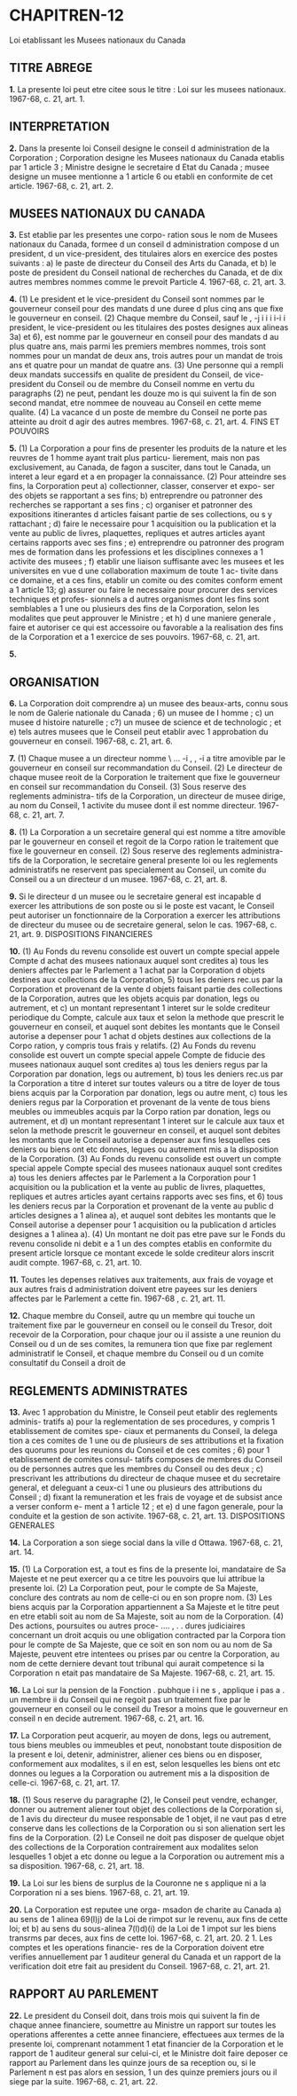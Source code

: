 
# CHAPITREN-12
Loi etablissant les Musees nationaux du
Canada

## TITRE ABREGE

**1.** La presente loi peut etre citee sous le
titre : Loi sur les musees nationaux. 1967-68, c.
21, art. 1.

## INTERPRETATION

**2.** Dans la presente loi
Conseil designe le conseil d administration
de la Corporation ;
Corporation designe les Musees nationaux
du Canada etablis par 1 article 3 ;
Ministre designe le secretaire d Etat du
Canada ;
musee designe un musee mentionne a
1 article 6 ou etabli en conformite de cet
article. 1967-68, c. 21, art. 2.

## MUSEES NATIONAUX DU CANADA

**3.** Est etablie par les presentes une corpo-
ration sous le nom de Musees nationaux du
Canada, formee d un conseil d administration
compose d un president, d un vice-president,
des titulaires alors en exercice des postes
suivants :
a) le paste de directeur du Conseil des Arts
du Canada, et
b) le poste de president du Conseil national
de recherches du Canada,
et de dix autres membres nommes comme le
prevoit Particle 4. 1967-68, c. 21, art. 3.

**4.** (1) Le president et le vice-president du
Conseil sont nommes par le gouverneur
conseil pour des mandats d une duree d
plus cinq ans que fixe le gouverneur en
conseil.
(2) Chaque membre du Conseil, sauf le
, -j i i i i-i i
president, le vice-president ou les titulaires
des postes designes aux alineas 3a) et 6), est
nomme par le gouverneur en conseil pour des
mandats d au plus quatre ans, mais parmi les
premiers membres nommes, trois sont nommes
pour un mandat de deux ans, trois autres
pour un mandat de trois ans et quatre pour
un mandat de quatre ans.
(3) Une personne qui a rempli deux mandats
successifs en qualite de president du Conseil,
de vice-president du Conseil ou de membre
du Conseil nomme en vertu du paragraphs
(2) ne peut, pendant les douze mo is qui
suivent la fin de son second mandat, etre
nommee de nouveau au Conseil en cette
meme qualite.
(4) La vacance d un poste de membre du
Conseil ne porte pas atteinte au droit d agir
des autres membres. 1967-68, c. 21, art. 4.
FINS ET POUVOIRS

**5.** (1) La Corporation a pour fins de
presenter les produits de la nature et les
reuvres de 1 homme ayant trait plus particu-
lierement, mais non pas exclusivement, au
Canada, de fagon a susciter, dans tout le
Canada, un interet a leur egard et a en
propager la connaissance.
(2) Pour atteindre ses fins, la Corporation
peut
a) collectionner, classer, conserver et expo-
ser des objets se rapportant a ses fins;
b) entreprendre ou patronner des recherches
se rapportant a ses fins ;
c) organiser et patronner des expositions
itinerantes d articles faisant partie de ses
collections, ou s y rattachant ;
d) faire le necessaire pour 1 acquisition ou
la publication et la vente au public de
livres, plaquettes, repliques et autres articles
ayant certains rapports avec ses fins ;
e) entreprendre ou patronner des program
mes de formation dans les professions et les
disciplines connexes a 1 activite des musees ;
f) etablir une liaison suffisante avec les
musees et les universites en vue d
une collaboration maximum de toute 1 ac-
tivite dans ce domaine, et a ces fins, etablir
un comite ou des comites conform ement a
1 article 13;
g) assurer ou faire le necessaire pour
procurer des services techniques et profes-
sionnels a d autres organismes dont les fins
sont semblables a 1 une ou plusieurs des fins
de la Corporation, selon les modalites que
peut approuver le Ministre ; et
h) d une maniere generale , faire et autoriser
ce qui est accessoire ou favorable a la
realisation des fins de la Corporation et a
1 exercice de ses pouvoirs. 1967-68, c. 21, art.

**5.**

## ORGANISATION

**6.** La Corporation doit comprendre
a) un musee des beaux-arts, connu sous le
nom de Galerie nationale du Canada ;
6) un musee de I homme ;
c) un musee d histoire naturelle ;
c?) un musee de science et de technologic ;
et
e) tels autres musees que le Conseil peut
etablir avec 1 approbation du gouverneur
en conseil. 1967-68, c. 21, art. 6.

**7.** (1) Chaque musee a un directeur nomme
\ ... -i , , -i
a titre amovible par le gouverneur en conseil
sur recommandation du Conseil.
(2) Le directeur de chaque musee reoit de
la Corporation le traitement que fixe le
gouverneur en conseil sur recommandation
du Conseil.
(3) Sous reserve des reglements administra-
tifs de la Corporation, un directeur de musee
dirige, au nom du Conseil, 1 activite du musee
dont il est nomme directeur. 1967-68, c. 21,
art. 7.

**8.** (1) La Corporation a un secretaire
general qui est nomme a titre amovible par le
gouverneur en conseil et regoit de la Corpo
ration le traitement que fixe le gouverneur en
conseil.
(2) Sous reserve des reglements administra-
tifs de la Corporation, le secretaire general
presente loi ou les reglements administratifs
ne reservent pas specialement au Conseil,
un comite du Conseil ou a un directeur d un
musee. 1967-68, c. 21, art. 8.

**9.** Si le directeur d un musee ou le secretaire
general est incapable d exercer les attributions
de son poste ou si le poste est vacant, le
Conseil peut autoriser un fonctionnaire de la
Corporation a exercer les attributions de
directeur du musee ou de secretaire general,
selon le cas. 1967-68, c. 21, art. 9.
DISPOSITIONS FINANCIERES

**10.** (1) Au Fonds du revenu consolide est
ouvert un compte special appele Compte
d achat des musees nationaux auquel sont
credites
a) tous les deniers affectes par le Parlement
a 1 achat par la Corporation d objets destines
aux collections de la Corporation,
5) tous les deniers rec.us par la Corporation
et provenant de la vente d objets faisant
partie des collections de la Corporation,
autres que les objets acquis par donation,
legs ou autrement, et
c) un montant representant 1 interet sur le
solde crediteur periodique du Compte,
calcule aux taux et selon la methode que
prescrit le gouverneur en conseil,
et auquel sont debites les montants que le
Conseil autorise a depenser pour 1 achat
d objets destines aux collections de la Corpo
ration, y compris tous frais y relatifs.
(2) Au Fonds du revenu consolide est ouvert
un compte special appele Compte de fiducie
des musees nationaux auquel sont credites
a) tous les deniers regus par la Corporation
par donation, legs ou autrement,
b) tous les deniers rec.us par la Corporation
a titre d interet sur toutes valeurs ou a titre
de loyer de tous biens acquis par la
Corporation par donation, legs ou autre
ment,
c) tous les deniers regus par la Corporation
et provenant de la vente de tous biens
meubles ou immeubles acquis par la Corpo
ration par donation, legs ou autrement, et
d) un montant representant 1 interet sur le
calcule aux taux et selon la methode
prescrit le gouverneur en conseil,
et auquel sont debites les montants que le
Conseil autorise a depenser aux fins
lesquelles ces deniers ou biens ont etc donnes,
legues ou autrement mis a la disposition de
la Corporation.
(3) Au Fonds du revenu consolide est ouvert
un compte special appele Compte special des
musees nationaux auquel sont credites
a) tous les deniers affectes par le Parlement
a la Corporation pour 1 acquisition ou la
publication et la vente au public de livres,
plaquettes, repliques et autres articles ayant
certains rapports avec ses fins, et
6) tous les deniers recus par la Corporation
et provenant de la vente au public d articles
designes a 1 alinea a),
et auquel sont debites les montants que le
Conseil autorise a depenser pour 1 acquisition
ou la publication d articles designes a 1 alinea
a).
(4) Un montant ne doit pas etre pave sur
le Fonds du revenu consolide ni debit e a 1 un
des comptes etablis en conformite du present
article lorsque ce montant excede le solde
crediteur alors inscrit audit compte. 1967-68,
c. 21, art. 10.

**11.** Toutes les depenses relatives aux
traitements, aux frais de voyage et aux autres
frais d administration doivent etre payees sur
les deniers affectes par le Parlement a cette
fin. 1967-68 , c. 21, art. 11.

**12.** Chaque membre du Conseil, autre
qu un membre qui touche un traitement fixe
par le gouverneur en conseil ou le conseil du
Tresor, doit recevoir de la Corporation, pour
chaque jour ou il assiste a une reunion du
Conseil ou d un de ses comites, la remunera
tion que fixe par reglement administratif le
Conseil, et chaque membre du Conseil ou
d un comite consultatif du Conseil a droit de

## REGLEMENTS ADMINISTRATES

**13.** Avec 1 approbation du Ministre, le
Conseil peut etablir des reglements adminis-
tratifs
a) pour la reglementation de ses procedures,
y compris 1 etablissement de comites spe-
ciaux et permanents du Conseil, la delega
tion a ces comites de 1 une ou de plusieurs
de ses attributions et la fixation des quorums
pour les reunions du Conseil et de ces
comites ;
6) pour 1 etablissement de comites consul-
tatifs composes de membres du Conseil ou
de personnes autres que les membres du
Conseil ou des deux ;
c) prescrivant les attributions du directeur
de chaque musee et du secretaire general,
et deleguant a ceux-ci 1 une ou plusieurs
des attributions du Conseil ;
d) fixant la remuneration et les frais de
voyage et de subsist ance a verser conform e-
ment a 1 article 12 ; et
e) d une fagon generale, pour la conduite
et la gestion de son activite. 1967-68, c. 21,
art. 13.
DISPOSITIONS GENERALES

**14.** La Corporation a son siege social dans
la ville d Ottawa. 1967-68, c. 21, art. 14.

**15.** (1) La Corporation est, a tout es fins de
la presente loi, mandataire de Sa Majeste et
ne peut exercer qu a ce titre les pouvoirs que
lui attribue la presente loi.
(2) La Corporation peut, pour le compte de
Sa Majeste, conclure des contrats au nom de
celle-ci ou en son propre nom.
(3) Les biens acquis par la Corporation
appartiennent a Sa Majeste et le titre peut
en etre etabli soit au nom de Sa Majeste, soit
au nom de la Corporation.
(4) Des actions, poursuites ou autres proce-
.... , . .
dures judiciaires concernant un droit acquis
ou une obligation contracted par la Corpora
tion pour le compte de Sa Majeste, que ce
soit en son nom ou au nom de Sa Majeste,
peuvent etre intentees ou prises par ou centre
la Corporation, au nom de cette derniere
devant tout tribunal qui aurait competence si
la Corporation n etait pas mandataire de Sa
Majeste. 1967-68, c. 21, art. 15.

**16.** La Loi sur la pension de la Fonction
.
pubhque i i ne s , applique i pas a . un membre ii du
Conseil qui ne regoit pas un traitement fixe
par le gouverneur en conseil ou le conseil du
Tresor a moins que le gouverneur en conseil
n en decide autrement. 1967-68, c. 21, art. 16.

**17.** La Corporation peut acquerir, au
moyen de dons, legs ou autrement, tous biens
meubles ou immeubles et peut, nonobstant
toute disposition de la present e loi, detenir,
administrer, aliener ces biens ou en disposer,
conformement aux modalites, s il en est, selon
lesquelles les biens ont etc donnes ou legues
a la Corporation ou autrement mis a la
disposition de celle-ci. 1967-68, c. 21, art. 17.

**18.** (1) Sous reserve du paragraphe (2), le
Conseil peut vendre, echanger, donner ou
autrement aliener tout objet des collections
de la Corporation si, de 1 avis du directeur du
musee responsable de 1 objet, il ne vaut pas
d etre conserve dans les collections de la
Corporation ou si son alienation sert les fins
de la Corporation.
(2) Le Conseil ne doit pas disposer de
quelque objet des collections de la Corporation
contrairement aux modalites selon lesquelles
1 objet a etc donne ou legue a la Corporation
ou autrement mis a sa disposition. 1967-68, c.
21, art. 18.

**19.** La Loi sur les biens de surplus de la
Couronne ne s applique ni a la Corporation ni
a ses biens. 1967-68, c. 21, art. 19.

**20.** La Corporation est reputee une orga-
msadon de charite au Canada
a) au sens de 1 alinea 69(l)j) de la Loi de
rimpot sur le revenu, aux fins de cette loi;
et
b) au sens du sous-alinea 7(l)d)(i) de la Loi
de 1 impot sur les biens transrms par deces,
aux fins de cette loi. 1967-68, c. 21, art. 20.
2 1. Les comptes et les operations financie-
res de la Corporation doivent etre verifies
annuellement par 1 auditeur general du
Canada et un rapport de la verification doit
etre fait au president du Conseil. 1967-68, c.
21, art. 21.

## RAPPORT AU PARLEMENT

**22.** Le president du Conseil doit, dans
trois mois qui suivent la fin de chaque annee
financiere, soumettre au Ministre un rapport
sur toutes les operations afferentes a cette
annee financiere, effectuees aux termes de la
presente loi, comprenant notamment 1 etat
financier de la Corporation et le rapport de
1 auditeur general sur celui-ci, et le Ministre
doit faire deposer ce rapport au Parlement
dans les quinze jours de sa reception ou, si le
Parlement n est pas alors en session, 1 un des
quinze premiers jours ou il siege par la suite.
1967-68, c. 21, art. 22.
